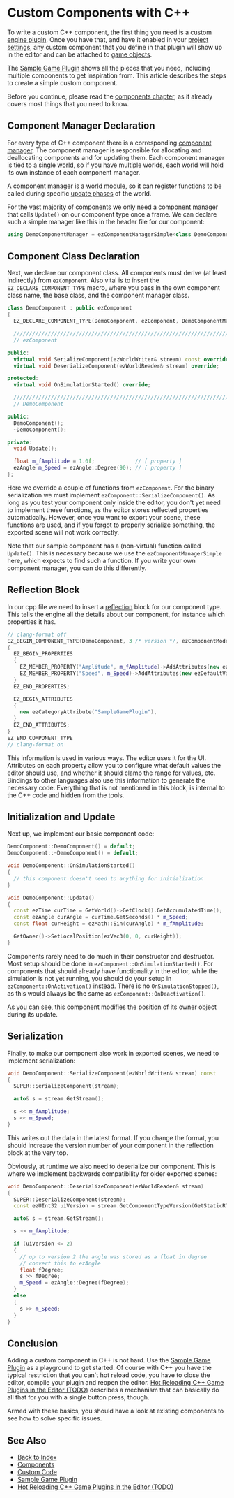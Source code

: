# Custom Components with C++

To write a custom C++ component, the first thing you need is a custom [engine plugin](engine-plugins.md). Once you have that, and have it enabled in your [project settings](../../projects/project-settings.md), any custom component that you define in that plugin will show up in the editor and can be attached to [game objects](../../runtime/world/game-objects.md).

The [Sample Game Plugin](../../samples/sample-game-plugin.md) shows all the pieces that you need, including multiple components to get inspiration from. This article describes the steps to create a simple custom component.

Before you continue, please read the [components chapter](../../runtime/world/components.md), as it already covers most things that you need to know.

## Component Manager Declaration

For every type of C++ component there is a corresponding [component manager](../../runtime/world/component-managers.md). The component manager is responsible for allocating and deallocating components and for updating them. Each component manager is tied to a single [world](../../runtime/world/worlds.md), so if you have multiple worlds, each world will hold its own instance of each component manager.

A component manager is a [world module](../../runtime/world/world-modules.md), so it can register functions to be called during specific [update phases](../../runtime/world/world-modules.md#update-phases) of the world.

For the vast majority of components we only need a component manager that calls `Update()` on our component type once a frame. We can declare such a simple manager like this in the header file for our component:

<!-- BEGIN-DOCS-CODE-SNIPPET: customcomp-manager -->
```cpp
using DemoComponentManager = ezComponentManagerSimple<class DemoComponent, ezComponentUpdateType::WhenSimulating>;
```
<!-- END-DOCS-CODE-SNIPPET -->

## Component Class Declaration

Next, we declare our component class. All components must derive (at least indirectly) from `ezComponent`. Also vital is to insert the `EZ_DECLARE_COMPONENT_TYPE` macro, where you pass in the own component class name, the base class, and the component manager class.

<!-- BEGIN-DOCS-CODE-SNIPPET: customcomp-class -->
```cpp
class DemoComponent : public ezComponent
{
  EZ_DECLARE_COMPONENT_TYPE(DemoComponent, ezComponent, DemoComponentManager);

  //////////////////////////////////////////////////////////////////////////
  // ezComponent

public:
  virtual void SerializeComponent(ezWorldWriter& stream) const override;
  virtual void DeserializeComponent(ezWorldReader& stream) override;

protected:
  virtual void OnSimulationStarted() override;

  //////////////////////////////////////////////////////////////////////////
  // DemoComponent

public:
  DemoComponent();
  ~DemoComponent();

private:
  void Update();

  float m_fAmplitude = 1.0f;             // [ property ]
  ezAngle m_Speed = ezAngle::Degree(90); // [ property ]
};
```
<!-- END-DOCS-CODE-SNIPPET -->

Here we override a couple of functions from `ezComponent`. For the binary serialization we must implement `ezComponent::SerializeComponent()`. As long as you test your component only inside the editor, you don't yet need to implement these functions, as the editor stores reflected properties automatically. However, once you want to export your scene, these functions are used, and if you forgot to properly serialize something, the exported scene will not work correctly.

Note that our sample component has a (non-virtual) function called `Update()`. This is necessary because we use the `ezComponentManagerSimple` here, which expects to find such a function. If you write your own component manager, you can do this differently.

## Reflection Block

In our cpp file we need to insert a [reflection](../../runtime/reflection-system.md) block for our component type. This tells the engine all the details about our component, for instance which properties it has.

<!-- BEGIN-DOCS-CODE-SNIPPET: customcomp-reflection -->
```cpp
// clang-format off
EZ_BEGIN_COMPONENT_TYPE(DemoComponent, 3 /* version */, ezComponentMode::Dynamic)
{
  EZ_BEGIN_PROPERTIES
  {
    EZ_MEMBER_PROPERTY("Amplitude", m_fAmplitude)->AddAttributes(new ezDefaultValueAttribute(1), new ezClampValueAttribute(0, 10)),
    EZ_MEMBER_PROPERTY("Speed", m_Speed)->AddAttributes(new ezDefaultValueAttribute(ezAngle::Degree(90))),
  }
  EZ_END_PROPERTIES;

  EZ_BEGIN_ATTRIBUTES
  {
    new ezCategoryAttribute("SampleGamePlugin"),
  }
  EZ_END_ATTRIBUTES;
}
EZ_END_COMPONENT_TYPE
// clang-format on
```
<!-- END-DOCS-CODE-SNIPPET -->

This information is used in various ways. The editor uses it for the UI. Attributes on each property allow you to configure what default values the editor should use, and whether it should clamp the range for values, etc. Bindings to other languages also use this information to generate the necessary code. Everything that is not mentioned in this block, is internal to the C++ code and hidden from the tools.

## Initialization and Update

Next up, we implement our basic component code:

<!-- BEGIN-DOCS-CODE-SNIPPET: customcomp-basics -->
```cpp
DemoComponent::DemoComponent() = default;
DemoComponent::~DemoComponent() = default;

void DemoComponent::OnSimulationStarted()
{
  // this component doesn't need to anything for initialization
}

void DemoComponent::Update()
{
  const ezTime curTime = GetWorld()->GetClock().GetAccumulatedTime();
  const ezAngle curAngle = curTime.GetSeconds() * m_Speed;
  const float curHeight = ezMath::Sin(curAngle) * m_fAmplitude;

  GetOwner()->SetLocalPosition(ezVec3(0, 0, curHeight));
}

```
<!-- END-DOCS-CODE-SNIPPET -->

Components rarely need to do much in their constructor and destructor. Most setup should be done in `ezComponent::OnSimulationStarted()`. For components that should already have functionality in the editor, while the simulation is not yet running, you should do your setup in `ezComponent::OnActivation()` instead. There is no `OnSimulationStopped()`, as this would always be the same as `ezComponent::OnDeactivation()`.

As you can see, this component modifies the position of its owner object during its update.

## Serialization

Finally, to make our component also work in exported scenes, we need to implement serialization:

<!-- BEGIN-DOCS-CODE-SNIPPET: component-serialize -->
```cpp
void DemoComponent::SerializeComponent(ezWorldWriter& stream) const
{
  SUPER::SerializeComponent(stream);

  auto& s = stream.GetStream();

  s << m_fAmplitude;
  s << m_Speed;
}
```
<!-- END-DOCS-CODE-SNIPPET -->

This writes out the data in the latest format. If you change the format, you should increase the version number of your component in the reflection block at the very top.

Obviously, at runtime we also need to deserialize our component. This is where we implement backwards compatibility for older exported scenes:

<!-- BEGIN-DOCS-CODE-SNIPPET: component-deserialize -->
```cpp
void DemoComponent::DeserializeComponent(ezWorldReader& stream)
{
  SUPER::DeserializeComponent(stream);
  const ezUInt32 uiVersion = stream.GetComponentTypeVersion(GetStaticRTTI());

  auto& s = stream.GetStream();

  s >> m_fAmplitude;

  if (uiVersion <= 2)
  {
    // up to version 2 the angle was stored as a float in degree
    // convert this to ezAngle
    float fDegree;
    s >> fDegree;
    m_Speed = ezAngle::Degree(fDegree);
  }
  else
  {
    s >> m_Speed;
  }
}
```
<!-- END-DOCS-CODE-SNIPPET -->

## Conclusion

Adding a custom component in C++ is not hard. Use the [Sample Game Plugin](../../samples/sample-game-plugin.md) as a playground to get started. Of course with C++ you have the typical restriction that you can't hot reload code, you have to close the editor, compile your plugin and reopen the editor. [Hot Reloading C++ Game Plugins in the Editor (TODO)](cpp-code-reload.md) describes a mechanism that can basically do all that for you with a single button press, though.

Armed with these basics, you should have a look at existing components to see how to solve specific issues.

## See Also

* [Back to Index](../../index.md)
* [Components](../../runtime/world/components.md)
* [Custom Code](../custom-code-overview.md)
* [Sample Game Plugin](../../samples/sample-game-plugin.md)
* [Hot Reloading C++ Game Plugins in the Editor (TODO)](cpp-code-reload.md)
